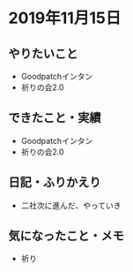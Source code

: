 # 2019年11月15日

## やりたいこと

- Goodpatchインタン
- 祈りの会2.0

## できたこと・実績

- Goodpatchインタン
- 祈りの会2.0

## 日記・ふりかえり

- 二社次に進んだ、やっていき

## 気になったこと・メモ

- 祈り
